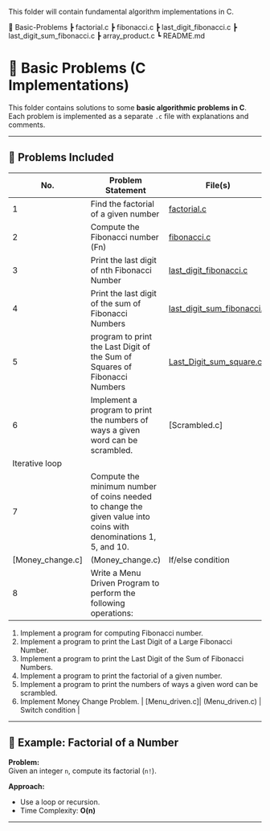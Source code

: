 This folder will contain fundamental algorithm implementations in C.

📂 Basic-Problems
 ┣ factorial.c
 ┣ fibonacci.c
 ┣ last_digit_fibonacci.c
 ┣ last_digit_sum_fibonacci.c
 ┣ array_product.c
 ┗ README.md

# 📂 Basic Problems (C Implementations)

This folder contains solutions to some **basic algorithmic problems in C**.  
Each problem is implemented as a separate `.c` file with explanations and comments.  

---

## 📌 Problems Included

| No. | Problem Statement                                   | File(s)                                | Approach |
|-----|-----------------------------------------------------|-----------------------------------------|----------|
| 1   | Find the factorial of a given number                | [factorial.c](factorial.c)              | Iterative / Recursive |
| 2   | Compute the Fibonacci number (Fn)                   | [fibonacci.c](fibonacci.c)              | Recursion + DP |
| 3   | Print the last digit of nth Fibonacci Number        | [last_digit_fibonacci.c](last_digit_fibonacci.c) | Modulo operation |
| 4   | Print the last digit of the sum of Fibonacci Numbers| [last_digit_sum_fibonacci.c](last_digit_sum_fibonacci.c) | Pisano Period |
| 5   |program to print the Last Digit of the Sum of Squares of Fibonacci Numbers             | [Last_Digit_sum_square.c](Last_Digit_sum_square.c)      | Iterative loop |
| 6  | Implement a program to print the numbers of ways a given word can be scrambled.|[Scrambled.c] | (Scrambled.c)
|Iterative loop|
| 7 |  Compute the minimum number of coins needed to change the given value into coins with denominations 1, 5, and 10.|
[Money_change.c] | (Money_change.c) | If/else condition |
| 8 | Write a Menu Driven Program to perform the following operations:  
1. Implement a program for computing Fibonacci number.  
2. Implement a program to print the Last Digit of a Large Fibonacci Number.  
3. Implement a program to print the Last Digit of the Sum of Fibonacci Numbers.  
4. Implement a program to print the factorial of a given number.  
5. Implement a program to print the numbers of ways a given word can be scrambled.  
6. Implement Money Change Problem. |
[Menu_driven.c]| (Menu_driven.c) | Switch condition |

---

## 📖 Example: Factorial of a Number

**Problem:**  
Given an integer `n`, compute its factorial (`n!`).  

**Approach:**  
- Use a loop or recursion.  
- Time Complexity: **O(n)**  


---
